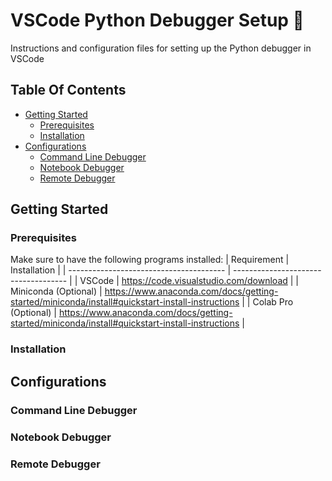 # VSCode Python Debugger Setup  :snake:
Instructions and configuration files for setting up the Python debugger in VSCode

## Table Of Contents

- [Getting Started](#getting-started)
    - [Prerequisites](#prerequisites)
    - [Installation](#installation)
- [Configurations](#configurations)
    - [Command Line Debugger](#command-line-debugger)
    - [Notebook Debugger](#notebook-debugger)
    - [Remote Debugger](#remote-debugger)

## Getting Started
### Prerequisites
Make sure to have the following programs installed:
| Requirement                             | Installation                         |
| --------------------------------------- | ------------------------------------ |
| VSCode                                  | https://code.visualstudio.com/download      |
| Miniconda (Optional)                    | https://www.anaconda.com/docs/getting-started/miniconda/install#quickstart-install-instructions |
| Colab Pro (Optional)                    | https://www.anaconda.com/docs/getting-started/miniconda/install#quickstart-install-instructions |

### Installation


## Configurations

### Command Line Debugger
### Notebook Debugger
### Remote Debugger


